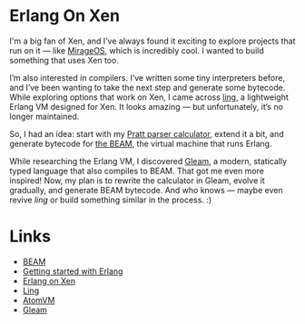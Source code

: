 # Erlang On Xen

I'm a big fan of Xen, and I’ve always found it exciting to explore projects
that run on it — like [MirageOS](https://github.com/mirage), which is incredibly
cool. I wanted to build something that uses Xen too.

I’m also interested in compilers. I’ve written some tiny interpreters before, and
I’ve been wanting to take the next step and generate some bytecode. While exploring
options that work on Xen, I came across [ling](https://github.com/cloudozer/ling),
a lightweight Erlang VM designed for Xen. It looks amazing — but unfortunately, it’s
no longer maintained.

So, I had an idea: start with my [Pratt parser calculator](https://github.com/gthvn1/pratt-calculator/),
extend it a bit, and generate bytecode for [the BEAM](https://blog.stenmans.org/theBeamBook/),
the virtual machine that runs Erlang.

While researching the Erlang VM, I discovered [Gleam](https://gleam.run/), a modern, statically
typed language that also compiles to BEAM. That got me even more inspired! Now, my plan is to
rewrite the calculator in Gleam, evolve it gradually, and generate BEAM bytecode. And who
knows — maybe even revive *ling* or build something similar in the process. :)

# Links

- [BEAM](https://blog.stenmans.org/theBeamBook/#P-ERTS)
- [Getting started with Erlang](https://erlang.org/documentation/doc-5.3/doc/getting_started/getting_started.html)
- [Erlang on Xen](https://erlangonxen.org/)
- [Ling](https://github.com/cloudozer/ling)
- [AtomVM](https://www.atomvm.net/)
- [Gleam](https://gleam.run/)
